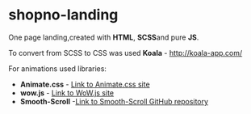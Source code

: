 # shopno-landing
One page landing,сreated with **HTML**, **SCSS**and pure **JS**.

To convert from SCSS to CSS was used **Koala** - http://koala-app.com/

For animations used libraries:
 * **Animate.css** - [Link to Animate.css site](https://animate.style/)
 * **wow.js** - [Link to WoW.js site](https://wowjs.uk/)
 * **Smooth-Scroll** -[Link to Smooth-Scroll GitHub repository](https://github.com/cferdinandi/smooth-scroll)
